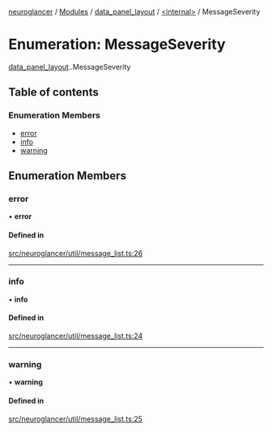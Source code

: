 [neuroglancer](../README.md) / [Modules](../modules.md) / [data\_panel\_layout](../modules/data_panel_layout.md) / [<internal\>](../modules/data_panel_layout._internal_.md) / MessageSeverity

# Enumeration: MessageSeverity

[data_panel_layout](../modules/data_panel_layout.md).[<internal>](../modules/data_panel_layout._internal_.md).MessageSeverity

## Table of contents

### Enumeration Members

- [error](data_panel_layout._internal_.MessageSeverity.md#error)
- [info](data_panel_layout._internal_.MessageSeverity.md#info)
- [warning](data_panel_layout._internal_.MessageSeverity.md#warning)

## Enumeration Members

### error

• **error**

#### Defined in

[src/neuroglancer/util/message_list.ts:26](https://github.com/ActiveBrainAtlas2/neuroglancer/blob/540617bc/src/neuroglancer/util/message_list.ts#L26)

___

### info

• **info**

#### Defined in

[src/neuroglancer/util/message_list.ts:24](https://github.com/ActiveBrainAtlas2/neuroglancer/blob/540617bc/src/neuroglancer/util/message_list.ts#L24)

___

### warning

• **warning**

#### Defined in

[src/neuroglancer/util/message_list.ts:25](https://github.com/ActiveBrainAtlas2/neuroglancer/blob/540617bc/src/neuroglancer/util/message_list.ts#L25)
